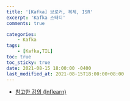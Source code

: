 ```yaml
---
title: '[Kafka] 브로커, 복제, ISR'
excerpt: 'Kafka 스터디'
comments: true

categories:
    - Kafka
tags:
    - [Kafka,TIL]
toc: true
toc_sticky: true
date: 2021-08-15 18:00:00 -0400
last_modified_at: 2021-08-15T18:00:00+08:00
---
```


- [참고한 강의 (Inflearn)](https://www.inflearn.com/course/%EC%95%84%ED%8C%8C%EC%B9%98-%EC%B9%B4%ED%94%84%EC%B9%B4-%EC%9E%85%EB%AC%B8/lecture/67221?tab=curriculum)
